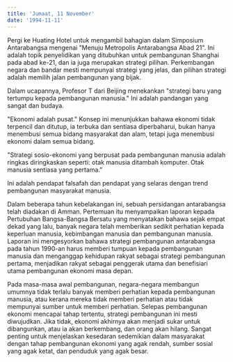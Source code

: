 ```yaml
---
title: 'Jumaat, 11 November'
date: '1994-11-11'
---
```


Pergi ke Huating Hotel untuk mengambil bahagian dalam Simposium Antarabangsa mengenai "Menuju Metropolis Antarabangsa Abad 21". Ini adalah topik penyelidikan yang ditubuhkan untuk pembangunan Shanghai pada abad ke-21, dan ia juga merupakan strategi pilihan. Perkembangan negara dan bandar mesti mempunyai strategi yang jelas, dan pilihan strategi adalah memilih jalan pembangunan yang bijak.

Dalam ucapannya, Profesor T dari Beijing menekankan "strategi baru yang tertumpu kepada pembangunan manusia." Ini adalah pandangan yang sangat dan budaya.

"Ekonomi adalah pusat." Konsep ini menunjukkan bahawa ekonomi tidak terpencil dan ditutup, ia terbuka dan sentiasa diperbaharui, bukan hanya menembusi semua bidang masyarakat dan alam, tetapi juga menembusi ekonomi dalam semua bidang.

"Strategi sosio-ekonomi yang berpusat pada pembangunan manusia adalah ringkas diringkaskan seperti: otak manusia ditambah komputer. Otak manusia sentiasa yang pertama."

Ini adalah pendapat falsafah dan pendapat yang selaras dengan trend pembangunan masyarakat manusia.

Dalam beberapa tahun kebelakangan ini, sebuah persidangan antarabangsa telah diadakan di Amman. Pertemuan itu menyampaikan laporan kepada Pertubuhan Bangsa-Bangsa Bersatu yang menyatakan bahawa sejak empat dekad yang lalu, banyak negara telah memberikan sedikit perhatian kepada keperluan manusia, kebimbangan manusia dan pembangunan manusia. Laporan ini mengesyorkan bahawa strategi pembangunan antarabangsa pada tahun 1990-an harus memberi tumpuan kepada pembangunan manusia dan menganggap kehidupan rakyat sebagai strategi pembangunan pertama, menjadikan rakyat sebagai penggerak utama dan benefisiari utama pembangunan ekonomi masa depan.

Pada masa-masa awal pembangunan, negara-negara membangun umumnya tidak terlalu banyak memberi perhatian kepada pembangunan manusia, atau kerana mereka tidak memberi perhatian atau tidak mempunyai sumber untuk memberi perhatian. Selepas pembangunan ekonomi mencapai tahap tertentu, strategi pembangunan ini mesti diwujudkan. Jika tidak, ekonomi akhirnya akan menjadi sukar untuk dibangunkan, atau ia akan berkembang, dan orang akan hilang. Sangat penting untuk menjelaskan kesedaran sedemikian dalam masyarakat dengan tahap pembangunan ekonomi yang agak rendah, sumber sosial yang agak ketat, dan penduduk yang agak besar.

